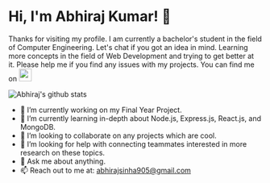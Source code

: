 
# Hi, I'm Abhiraj Kumar! 👋

Thanks for visiting my profile. I am currently a bachelor's student in the field of Computer Engineering. Let's chat if you got an idea in mind. Learning more concepts in the field of Web Development and trying to get better at it. Please help me if you find any issues with my projects. You can find me on  <a href="https://www.linkedin.com/in/abhiraj-kumar">
    <img height="25" src="https://cdn2.iconfinder.com/data/icons/social-icon-3/512/social_style_3_in-306.png" />
</a>


![Abhiraj's github stats](https://github-readme-stats.vercel.app/api?username=abhiraj852&show_icons=true&theme=radical)


- 🔭 I’m currently working on my Final Year Project.
- 🌱 I’m currently learning in-depth about Node.js, Express.js, React.js, and MongoDB.
- 👯 I’m looking to collaborate on any projects which are cool.
- 🤔 I’m looking for help with connecting teammates interested in more research on these topics.
- 💬 Ask me about anything.
- 📫 Reach out to me at: abhirajsinha905@gmail.com
